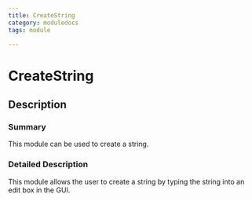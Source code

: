 ```yaml
---
title: CreateString
category: moduledocs
tags: module

---
```


# CreateString

## Description

### Summary

This module can be used to create a string.

### Detailed Description

This module allows the user to create a string by typing the string into an edit box in the GUI.